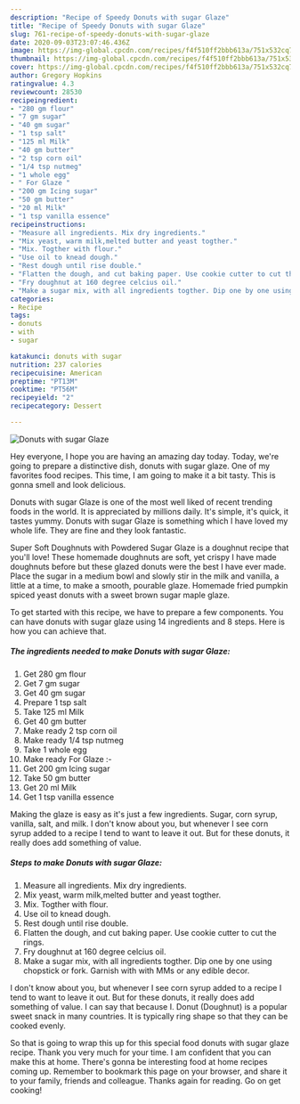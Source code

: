 ```yaml
---
description: "Recipe of Speedy Donuts with sugar Glaze"
title: "Recipe of Speedy Donuts with sugar Glaze"
slug: 761-recipe-of-speedy-donuts-with-sugar-glaze
date: 2020-09-03T23:07:46.436Z
image: https://img-global.cpcdn.com/recipes/f4f510ff2bbb613a/751x532cq70/donuts-with-sugar-glaze-recipe-main-photo.jpg
thumbnail: https://img-global.cpcdn.com/recipes/f4f510ff2bbb613a/751x532cq70/donuts-with-sugar-glaze-recipe-main-photo.jpg
cover: https://img-global.cpcdn.com/recipes/f4f510ff2bbb613a/751x532cq70/donuts-with-sugar-glaze-recipe-main-photo.jpg
author: Gregory Hopkins
ratingvalue: 4.3
reviewcount: 28530
recipeingredient:
- "280 gm flour"
- "7 gm sugar"
- "40 gm sugar"
- "1 tsp salt"
- "125 ml Milk"
- "40 gm butter"
- "2 tsp corn oil"
- "1/4 tsp nutmeg"
- "1 whole egg"
- " For Glaze "
- "200 gm Icing sugar"
- "50 gm butter"
- "20 ml Milk"
- "1 tsp vanilla essence"
recipeinstructions:
- "Measure all ingredients. Mix dry ingredients."
- "Mix yeast, warm milk,melted butter and yeast togther."
- "Mix. Togther with flour."
- "Use oil to knead dough."
- "Rest dough until rise double."
- "Flatten the dough, and cut baking paper. Use cookie cutter to cut the rings."
- "Fry doughnut at 160 degree celcius oil."
- "Make a sugar mix, with all ingredients togther. Dip one by one using chopstick or fork. Garnish with with MMs or any edible decor."
categories:
- Recipe
tags:
- donuts
- with
- sugar

katakunci: donuts with sugar 
nutrition: 237 calories
recipecuisine: American
preptime: "PT13M"
cooktime: "PT56M"
recipeyield: "2"
recipecategory: Dessert

---
```



![Donuts with sugar Glaze](https://img-global.cpcdn.com/recipes/f4f510ff2bbb613a/751x532cq70/donuts-with-sugar-glaze-recipe-main-photo.jpg)

Hey everyone, I hope you are having an amazing day today. Today, we're going to prepare a distinctive dish, donuts with sugar glaze. One of my favorites food recipes. This time, I am going to make it a bit tasty. This is gonna smell and look delicious.

Donuts with sugar Glaze is one of the most well liked of recent trending foods in the world. It is appreciated by millions daily. It's simple, it's quick, it tastes yummy. Donuts with sugar Glaze is something which I have loved my whole life. They are fine and they look fantastic.

Super Soft Doughnuts with Powdered Sugar Glaze is a doughnut recipe that you&#39;ll love! These homemade doughnuts are soft, yet crispy I have made doughnuts before but these glazed donuts were the best I have ever made. Place the sugar in a medium bowl and slowly stir in the milk and vanilla, a little at a time, to make a smooth, pourable glaze. Homemade fried pumpkin spiced yeast donuts with a sweet brown sugar maple glaze.


To get started with this recipe, we have to prepare a few components. You can have donuts with sugar glaze using 14 ingredients and 8 steps. Here is how you can achieve that.

<!--inarticleads1-->

##### The ingredients needed to make Donuts with sugar Glaze:

1. Get 280 gm flour
1. Get 7 gm sugar
1. Get 40 gm sugar
1. Prepare 1 tsp salt
1. Take 125 ml Milk
1. Get 40 gm butter
1. Make ready 2 tsp corn oil
1. Make ready 1/4 tsp nutmeg
1. Take 1 whole egg
1. Make ready  For Glaze :-
1. Get 200 gm Icing sugar
1. Take 50 gm butter
1. Get 20 ml Milk
1. Get 1 tsp vanilla essence


Making the glaze is easy as it&#39;s just a few ingredients. Sugar, corn syrup, vanilla, salt, and milk. I don&#39;t know about you, but whenever I see corn syrup added to a recipe I tend to want to leave it out. But for these donuts, it really does add something of value. 

<!--inarticleads2-->

##### Steps to make Donuts with sugar Glaze:

1. Measure all ingredients. Mix dry ingredients.
1. Mix yeast, warm milk,melted butter and yeast togther.
1. Mix. Togther with flour.
1. Use oil to knead dough.
1. Rest dough until rise double.
1. Flatten the dough, and cut baking paper. Use cookie cutter to cut the rings.
1. Fry doughnut at 160 degree celcius oil.
1. Make a sugar mix, with all ingredients togther. Dip one by one using chopstick or fork. Garnish with with MMs or any edible decor.


I don&#39;t know about you, but whenever I see corn syrup added to a recipe I tend to want to leave it out. But for these donuts, it really does add something of value. I can say that because I. Donut (Doughnut) is a popular sweet snack in many countries. It is typically ring shape so that they can be cooked evenly. 

So that is going to wrap this up for this special food donuts with sugar glaze recipe. Thank you very much for your time. I am confident that you can make this at home. There's gonna be interesting food at home recipes coming up. Remember to bookmark this page on your browser, and share it to your family, friends and colleague. Thanks again for reading. Go on get cooking!
